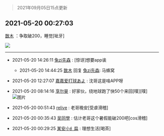 > 2021年09月05日15点更新
<link rel="stylesheet" href="https://cdn.jsdelivr.net/gh/taotie6/sampleJSON@main/css/photo_show.css">


 ## 2021-05-20 00:27:03 

 [㪚木](https://www.coolapk.com/feed/27089788?shareKey=ZTQ3M2NmMGMwMWE5NjEzMTc3ZmE~) ：争取破200，睡觉[呲牙] 

<div class="album">
<img class="img-item" src="https://image.coolapk.com/feed/2021/0520/00/1081091_af775e94_1546_7403@950x214.jpeg" />
</div>

 ------- 

- 2021-05-20 14:26:11 [兔zi先森](uid=4187436) : [惊讶]想要app诶 

    - 2021-05-20 14:44:25 [㪚木](uid=1081091) 回复 [兔zi先森](uid=4187436): 马蜂窝 

- 2021-05-20 12:27:07 [嘉嘉爱打球あよ](uid=5167051) : 沈哥这是啥APP呀 

- 2021-05-20 08:14:16 [享尔昊](uid=2343600) : 好家伙，绕地球跑了快50个来回[噗][噗] ![图片](https://image.coolapk.com/feed/2021/0520/08/2343600_a8256f82_9655_2034@300x300.jpeg)

- 2021-05-20 00:51:43 [relive](uid=1401589) : 老哥晚安[受虐滑稽] 

- 2021-05-20 00:35:43 [吴同學](uid=1320218) : 估计老哥这个暑假能破200吧[cos滑稽] 

- 2021-05-20 00:29:25 [某安小纟扁](uid=3784933) : 理想生活[喝茶] 

